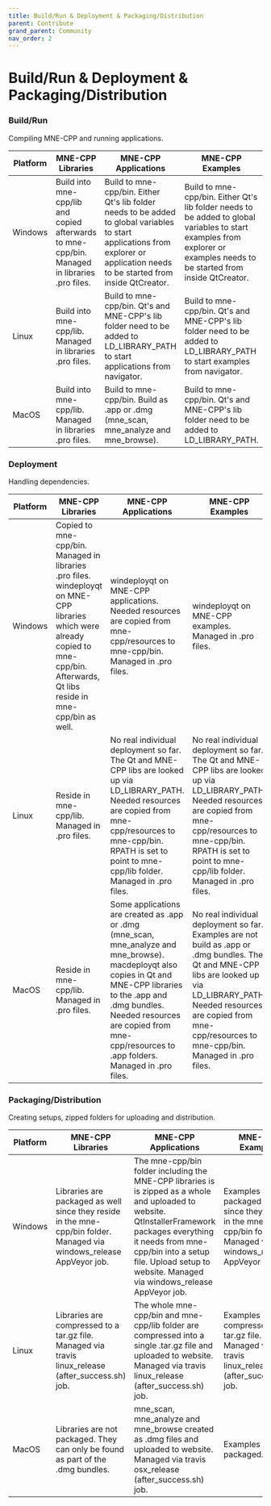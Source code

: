 ```yaml
---
title: Build/Run & Deployment & Packaging/Distribution
parent: Contribute
grand_parent: Community
nav_order: 2
---
```

# Build/Run & Deployment & Packaging/Distribution

### Build/Run
Compiling MNE-CPP and running applications.

|Platform                     |MNE-CPP Libraries                       |MNE-CPP Applications                   |MNE-CPP Examples                  |
| --------------------------- | -------------------------------------- | ------------------------------------- | -------------------------------- |
|Windows |Build into mne-cpp/lib and copied afterwards to mne-cpp/bin. Managed in libraries .pro files. | Build to mne-cpp/bin. Either Qt's lib folder needs to be added to global variables to start applications from explorer or application needs to be started from inside QtCreator.|Build to mne-cpp/bin. Either Qt's lib folder needs to be added to global variables to start examples from explorer or examples needs to be started from inside QtCreator. |
|Linux |Build into mne-cpp/lib. Managed in libraries .pro files. |Build to mne-cpp/bin. Qt's and MNE-CPP's lib folder need to be added to LD_LIBRARY_PATH to start applications from navigator. |Build to mne-cpp/bin. Qt's and MNE-CPP's lib folder need to be added to LD_LIBRARY_PATH to start examples from navigator. |
|MacOS |Build into mne-cpp/lib. Managed in libraries .pro files. |Build to mne-cpp/bin. Build as .app or .dmg (mne_scan, mne_analyze and mne_browse). |Build to mne-cpp/bin. Qt's and MNE-CPP's lib folder need to be added to LD_LIBRARY_PATH. |

### Deployment
Handling dependencies.

|Platform                     |MNE-CPP Libraries                       |MNE-CPP Applications                   |MNE-CPP Examples                  |
| --------------------------- | -------------------------------------- | ------------------------------------- | -------------------------------- |
|Windows |Copied to mne-cpp/bin. Managed in libraries .pro files. windeployqt on MNE-CPP libraries which were already copied to mne-cpp/bin. Afterwards, Qt libs reside in mne-cpp/bin as well.  |windeployqt on MNE-CPP applications. Needed resources are copied from mne-cpp/resources to mne-cpp/bin. Managed in .pro files.  |windeployqt on MNE-CPP examples. Managed in .pro files.  |
|Linux |Reside in mne-cpp/lib. Managed in .pro files. |No real individual deployment so far. The Qt and MNE-CPP libs are looked up via LD_LIBRARY_PATH. Needed resources are copied from mne-cpp/resources to mne-cpp/bin. RPATH is set to point to mne-cpp/lib folder. Managed in .pro files.  |No real individual deployment so far. The Qt and MNE-CPP libs are looked up via LD_LIBRARY_PATH. Needed resources are copied from mne-cpp/resources to mne-cpp/bin. RPATH is set to point to mne-cpp/lib folder. Managed in .pro files.  |
|MacOS |Reside in mne-cpp/lib. Managed in .pro files. |Some applications are created as .app or .dmg (mne_scan, mne_analyze and mne_browse). macdeployqt also copies in Qt and MNE-CPP libraries to the .app and .dmg bundles. Needed resources are copied from mne-cpp/resources to .app folders. Managed in .pro files. |No real individual deployment so far. Examples are not build as .app or .dmg bundles. The Qt and MNE-CPP libs are looked up via LD_LIBRARY_PATH. Needed resources are copied from mne-cpp/resources to mne-cpp/bin. Managed in .pro files.  |

### Packaging/Distribution
Creating setups, zipped folders for uploading and distribution.

|Platform                     |MNE-CPP Libraries                       |MNE-CPP Applications                   |MNE-CPP Examples                  |
| --------------------------- | -------------------------------------- | ------------------------------------- | -------------------------------- |
|Windows |Libraries are packaged as well since they reside in the mne-cpp/bin folder. Managed via windows_release AppVeyor job. |The mne-cpp/bin folder including the MNE-CPP libraries is is zipped as a whole and uploaded to website. QtInstallerFramework packages everything it needs from mne-cpp/bin into a setup file. Upload setup to website. Managed via windows_release AppVeyor job. |Examples are packaged as well since they reside in the mne-cpp/bin folder. Managed via windows_release AppVeyor job. |
|Linux |Libraries are compressed to a tar.gz file. Managed via travis linux_release (after_success.sh) job. |The whole mne-cpp/bin and mne-cpp/lib folder are compressed into a single .tar.gz file and uploaded to website. Managed via travis linux_release (after_success.sh) job. |Examples are compressed to a tar.gz file. Managed via travis linux_release (after_success.sh) job. |
|MacOS |Libraries are not packaged. They can only be found as part of the .dmg bundles. |mne_scan, mne_analyze and mne_browse created as .dmg files and uploaded to website. Managed via travis osx_release (after_success.sh) job. |Examples are not packaged. |
